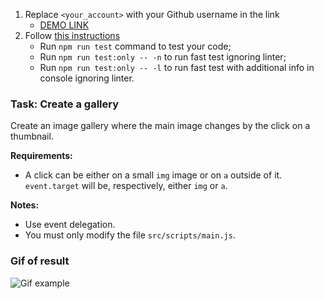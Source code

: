 1. Replace `<your_account>` with your Github username in the link
    - [DEMO LINK](https://IhorChaikovskyi.github.io/js_gallery_DOM/)
2. Follow [this instructions](https://mate-academy.github.io/layout_task-guideline/)
    - Run `npm run test` command to test your code;
    - Run `npm run test:only -- -n` to run fast test ignoring linter;
    - Run `npm run test:only -- -l` to run fast test with additional info in console ignoring linter.

### Task: Create a gallery

Create an image gallery where the main image changes by the click on a thumbnail.

**Requirements:**
- A click can be either on a small `img` image or on `a` outside of it. `event.target`
 will be, respectively, either `img` or `a`.

**Notes:**

- Use event delegation.
- You must only modify the file `src/scripts/main.js`.

### Gif of result
![Gif example](./src/images/example.gif)
